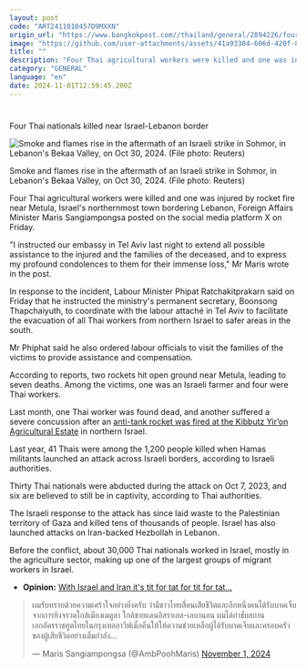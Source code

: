 ```yaml
---
layout: post
code: "ART2411010457D9MXXN"
origin_url: "https://www.bangkokpost.com//thailand/general/2894226/four-thai-nationals-killed-near-israel-lebanon-border-says-thai-foreign-affairs-minister"
image: "https://github.com/user-attachments/assets/41a93384-606d-420f-8e2c-26b0e77b97b3"
title: ""
description: "Four Thai agricultural workers were killed and one was injured by rocket fire near Metula, Israel"
category: "GENERAL"
language: "en"
date: 2024-11-01T12:59:45.200Z
---
```


# 

Four Thai nationals killed near Israel-Lebanon border

![Smoke and flames rise in the aftermath of an Israeli strike in Sohmor, in Lebanon's Bekaa Valley, on Oct 30, 2024. (File photo: Reuters)](https://github.com/user-attachments/assets/c7f41add-ee1e-4939-ba6d-75379b641cb8)

Smoke and flames rise in the aftermath of an Israeli strike in Sohmor, in Lebanon's Bekaa Valley, on Oct 30, 2024. (File photo: Reuters)

Four Thai agricultural workers were killed and one was injured by rocket fire near Metula, Israel's northernmost town bordering Lebanon, Foreign Affairs Minister Maris Sangiampongsa posted on the social media platform X on Friday.

"I instructed our embassy in Tel Aviv last night to extend all possible assistance to the injured and the families of the deceased, and to express my profound condolences to them for their immense loss," Mr Maris wrote in the post.

In response to the incident, Labour Minister Phipat Ratchakitprakarn said on Friday that he instructed the ministry's permanent secretary, Boonsong Thapchaiyuth, to coordinate with the labour attaché in Tel Aviv to facilitate the evacuation of all Thai workers from northern Israel to safer areas in the south.

Mr Phiphat said he also ordered labour officials to visit the families of the victims to provide assistance and compensation.

According to reports, two rockets hit open ground near Metula, leading to seven deaths. Among the victims, one was an Israeli farmer and four were Thai workers.

Last month, one Thai worker was found dead, and another suffered a severe concussion after an [anti-tank rocket was fired at the Kibbutz Yir’on Agricultural Estate](https://www.bangkokpost.com/thailand/general/2885583/thai-workers-body-being-brought-back-from-israel) in northern Israel.

Last year, 41 Thais were among the 1,200 people killed when Hamas militants launched an attack across Israeli borders, according to Israeli authorities.

Thirty Thai nationals were abducted during the attack on Oct 7, 2023, and six are believed to still be in captivity, according to Thai authorities.

The Israeli response to the attack has since laid waste to the Palestinian territory of Gaza and killed tens of thousands of people. Israel has also launched attacks on Iran-backed Hezbollah in Lebanon.

Before the conflict, about 30,000 Thai nationals worked in Israel, mostly in the agriculture sector, making up one of the largest groups of migrant workers in Israel.

*   **Opinion:** [With Israel and Iran it's tit for tat for tit for tat...](https://www.bangkokpost.com/opinion/opinion/2893372/with-israel-and-iran-its-tit-for-tat-for-tit-for-tat-)

> ผมรับทราบด้วยความเศร้าใจอย่างยิ่งครับ ว่ามีชาวไทยสี่คนเสียชีวิตและอีกหนึ่งคนได้รับบาดเจ็บจากการยิงจรวดใกล้เมืองเมตูลา ใกล้ชายแดนอิสราเอล-เลบานอน ผมได้กำชับสถานเอกอัครราชทูตไทยในกรุงเทลอาวีฟเมื่อคืนให้ให้ความช่วยเหลือผู้ได้รับบาดเจ็บและครอบครัวของผู้เสียชีวิตอย่างเต็มกำลัง…
> 
> — Maris Sangiampongsa (@AmbPoohMaris) [November 1, 2024](https://twitter.com/AmbPoohMaris/status/1852184278639219053?ref_src=twsrc%5Etfw)